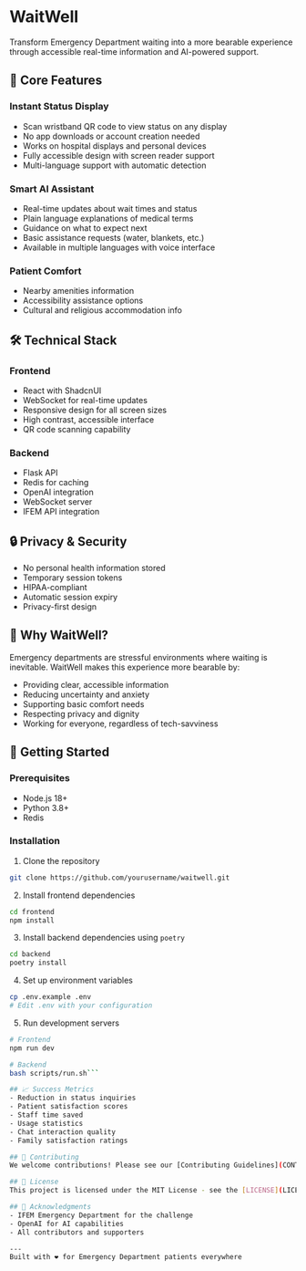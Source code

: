 # WaitWell

Transform Emergency Department waiting into a more bearable experience through accessible real-time information and AI-powered support.

## 🌟 Core Features

### Instant Status Display
- Scan wristband QR code to view status on any display
- No app downloads or account creation needed
- Works on hospital displays and personal devices
- Fully accessible design with screen reader support
- Multi-language support with automatic detection

### Smart AI Assistant
- Real-time updates about wait times and status
- Plain language explanations of medical terms
- Guidance on what to expect next
- Basic assistance requests (water, blankets, etc.)
- Available in multiple languages with voice interface

### Patient Comfort
- Nearby amenities information
- Accessibility assistance options
- Cultural and religious accommodation info

## 🛠 Technical Stack

### Frontend
- React with ShadcnUI
- WebSocket for real-time updates
- Responsive design for all screen sizes
- High contrast, accessible interface
- QR code scanning capability

### Backend
- Flask API
- Redis for caching
- OpenAI integration
- WebSocket server
- IFEM API integration

## 🔒 Privacy & Security
- No personal health information stored
- Temporary session tokens
- HIPAA-compliant
- Automatic session expiry
- Privacy-first design

## 🎯 Why WaitWell?

Emergency departments are stressful environments where waiting is inevitable. WaitWell makes this experience more bearable by:
- Providing clear, accessible information
- Reducing uncertainty and anxiety
- Supporting basic comfort needs
- Respecting privacy and dignity
- Working for everyone, regardless of tech-savviness

## 🚀 Getting Started

### Prerequisites
- Node.js 18+
- Python 3.8+
- Redis

### Installation
1. Clone the repository
```bash
git clone https://github.com/yourusername/waitwell.git
```

2. Install frontend dependencies
```bash
cd frontend
npm install
```

3. Install backend dependencies using `poetry`
```bash
cd backend
poetry install
```

4. Set up environment variables
```bash
cp .env.example .env
# Edit .env with your configuration
```

5. Run development servers
```bash
# Frontend
npm run dev

# Backend
bash scripts/run.sh```

## 📈 Success Metrics
- Reduction in status inquiries
- Patient satisfaction scores
- Staff time saved
- Usage statistics
- Chat interaction quality
- Family satisfaction ratings

## 🤝 Contributing
We welcome contributions! Please see our [Contributing Guidelines](CONTRIBUTING.md) for details.

## 📄 License
This project is licensed under the MIT License - see the [LICENSE](LICENSE) file for details.

## 🙏 Acknowledgments
- IFEM Emergency Department for the challenge
- OpenAI for AI capabilities
- All contributors and supporters

---
Built with ❤️ for Emergency Department patients everywhere
